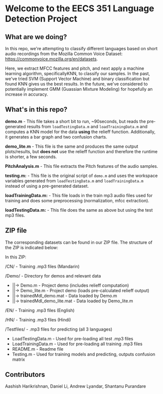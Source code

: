 # Welcome to the EECS 351 Language Detection Project

## What are we doing?
In this repo, we're attempting to classify different languages based on short audio recordings from the Mozilla Common Voice Dataset: https://commonvoice.mozilla.org/en/datasets.

Here, we extract MFCC features and pitch, and next apply a machine learning algorithm, specificallyKNN, to classify our samples. In the past, we've tried SVM (Support Vector Machine) and binary classification but found KNN gives us the best results. In the future, we've considered to potentially implement GMM (Guassian Mixture Modeling) for hopefully an increase in accuracy.


## What's in this repo?

**demo.m** - This file takes a short bit to run, ~90seconds, but reads the pre-generated results from `loadTestingData.m` and `loadTrainingData.m` and computes a KNN model for the data **using** the relieff function. Additionally, it generates a bar graph and two confusion charts.

**demo_lite.m** - This file is the same and produces the same output plots/results, but **does not** use the relieff function and therefore the runtime is shorter, a few seconds.

**PitchAnalysis.m** - This file extracts the Pitch features of the audio samples.

**testing.m:** - This file is the original script of `demo.m` and uses the workspace variables generated from `loadTestingData.m` and `loadTrainingData.m` instead of using a pre-generated dataset.

**loadTrainingData.m:** - This file loads in the train mp3 audio files used for training and does some preprocessing (normalization, mfcc extraction).

**loadTestingData.m:** - This file does the same as above but using the test mp3 files.

## ZIP file
The corresponding datasets can be found in our ZIP file. The structure of the ZIP is indicated below:

In this ZIP:

/CN/ - Training .mp3 files (Mandarin)

/Demo/ - Directory for demos and relevant data
- ||-> Demo.m - Project demo (includes relieff computation)
- ||-> Demo_lite.m - Project demo (loads pre-calculated relieff output)
- ||-> trainedMdl_demo.mat - Data loaded by Demo.m
- ||-> trainedMdl_demo_lite.mat - Data loaded by Demo_lite.m

/EN/ - Training .mp3 files (English)

/HN/ - Training .mp3 files (Hindi)

/Testfiles/ - .mp3 files for predicting (all 3 languages)

- LoadTestingData.m - Used for pre-loading all test .mp3 files
- LoadTrainingData.m - Used for pre-loading all training .mp3 files
- README.m - Readme file
- Testing.m - Used for training models and predicting, outputs confusion matrix

## Contributors
Aashish Harikrishnan, Daniel Li, Andrew Lyandar, Shantanu Purandare
